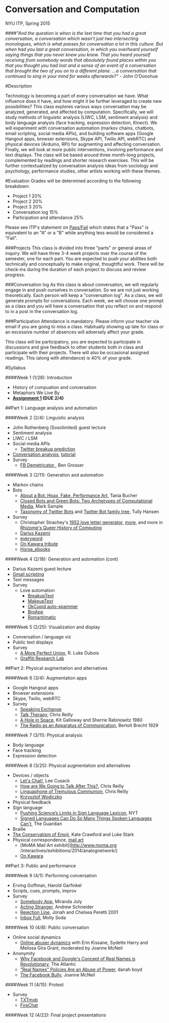 Conversation and Computation
==============

NYU ITP, Spring 2015

####_"And the question is when is the last time that you had a great conversation, a conversation which wasn’t just two intersecting monologues, which is what passes for conversation a lot in this culture. But when had you last a great conversation, in which you overheard yourself saying things that you never knew you knew. That you heard yourself receiving from somebody words that absolutely found places within you that you thought you had lost and a sense of an event of a conversation that brought the two of you on to a different plane. …a conversation that continued to sing in your mind for weeks afterwards?"_ - John O’Donohue

#Description

Technology is becoming a part of every conversation we have. What influence does it have, and how might it be further leveraged to create new possibilities? This class explores various ways conversation may be analyzed, generated, and affected by computation. Specifically, we will study methods of linguistic analysis (LIWC, LSM, sentiment analysis) and body language analysis (face tracking, expression detection, Kinect). We will experiment with conversation automation (markov chains, chatbots, email scripting, social media APIs), and building software apps (Google Hangout apps, browser extensions, Skype API, Twilio API, webRTC) and physical devices (Arduino, RPi) for augmenting and affecting conversation. Finally, we will look at more public interventions, involving performance and text displays. The class will be based around three month-long projects, complemented by readings and shorter research exercises. This will be further contextualized by conversation analysis ideas from sociology and psychology, performance studies, other artists working with these themes.

#Evaluation
Grades will be determined according to the following breakdown:
* Project 1 20%
* Project 2 20%
* Project 3 20%
* Conversation log 15%
* Participation and attendance 25%

Please see ITP's statement on [Pass/Fail](http://help.itp.nyu.edu/academic-policies/pass-fail) which states that a "Pass" is equivalent to an "A" or a "B" while anything less would be considered a "Fail".

###Projects
This class is divided into three "parts" or general areas of inquiry. We will have three 3-4 week projects over the course of the semester, one for each part. You are expected to push your abilities both technically and conceptually to make original, thoughtful work. There will be check-ins during the duration of each project to discuss and review progress.

###Conversation log
As this class is about conversation, we will regularly engage in and push ourselves in conversation. So we are not just working theoretically. Each person will keep a "conversation log". As a class, we will generate prompts for conversations. Each week, we will choose one prompt as a class and you will have a conversation that you reflect on and respond to in a post in the conversation log.

###Participation
Attendance is mandatory. Please inform your teacher via email if you are going to miss a class. Habitually showing up late for class or an excessive number of absences will adversely affect your grade.

This class will be participatory, you are expected to participate in discussions and give feedback to other students both in class and participate with their projects. There will also be occasional assigned readings. This (along with attendance) is 40% of your grade.



#Syllabus

####Week 1 (1/28): Introduction
* History of compuation and conversation
* Metaphors We Live By
* __[Assignment 1](https://github.com/lmccart/itp-convo-comp/wiki/Assignments#assignment-1-due-24) (DUE 2/4)__

##Part 1: Language analysis and automation

####Week 2 (2/4): Linguistic analysis
* John Rothenberg (Sosolimited) guest lecture
* Sentiment analysis
* LIWC / LSM
* Social media APIs
  * [Twitter breakup prediction](http://motherboard.vice.com/read/what-our-breakups-look-like-on-twitter) 
* [Conversation analysis](http://en.wikipedia.org/wiki/Conversation_analysis), [tutorial](http://homepages.lboro.ac.uk/~ssca1/intro1.htm)
* Survey
  * [FB Demetricator ](http://bengrosser.com/projects/facebook-demetricator), Ben Grosser

####Week 3 (2/11): Generation and automation
* Markov chains
* Bots
  * [About a Bot: Hoax, Fake, Performance Art](http://journal.media-culture.org.au/index.php/mcjournal/article/viewArticle/814), Tania Bucher 
  * [Closed Bots and Green Bots: Two Archetypes of Computational Media](https://gist.github.com/tullyhansen/7621632), Mark Sample
  * [Taxonomy of Twitter Bots](https://gist.github.com/tullyhansen/7621632) and [Twitter Bot family tree](http://www.samplereality.com/wp-content/uploads/2014/06/hansen-bot-taxonomy.png), Tully Hansen
* Survey
  * Christopher Strachey's [1952 love letter generator](http://www.alpha60.de/art/love_letters/), [more](http://www.gingerbeardman.com/loveletter/), and more in [Rhizome's Queer History of Computing](http://rhizome.org/editorial/2013/apr/9/queer-history-computing-part-three/)
  * [Darius Kazemi](https://twitter.com/dariusbots)
  * [everyword](https://twitter.com/everyword)
  * [On Kawara tribute](https://twitter.com/On_Kawara)
  * [Horse_ebooks](http://www.newyorker.com/magazine/2014/02/10/man-and-machine-2)
 
####Week 4 (2/18): Generation and automation (cont)
* Darius Kazemi guest lecture
* [Gmail scripting](https://developers.google.com/apps-script/reference/gmail/)
* Text messages
* Survey
  * Love automation
    * [BreakupText](https://itunes.apple.com/us/app/breakuptext/id674333306?ls=1&mt=8)
    * [MakeupText](https://itunes.apple.com/us/app/makeuptext/id681601569?ls=1&mt=8)
    * [OkCupid auto-spammer](https://github.com/shawn-simon/okspam)
    * [BroApp](http://jezebel.com/i-tried-broapp-and-it-did-not-turn-me-into-an-awesome-b-1536966006)  
    * [Romantimatic](http://romantimatic.com/)

####Week 5 (2/25): Visualization and display
* Conversation / language viz
* Public text displays
* Survey
  * [A More Perfect Union](http://music.columbia.edu/~luke/projects/index.shtml?id=perfect), R. Luke Dubois
  * [Graffiti Research Lab](http://www.graffitiresearchlab.com/blog/)

##Part 2: Physical augmentation and alternatives

####Week 6 (3/4): Augmentation apps
* Google Hangout apps
* Browser extensions
* Skype, Twilio, webRTC
* Survey
  * [Speaking Exchange](http://ablersite.org/2014/06/05/speaking-exchange/)
  * [Talk Therapy](http://www.chris-reilly.org/art/talk-therapy/), Chris Reilly
  * [A Hole in Space](http://alltheartever.tumblr.com/post/103284895404/a-hole-in-space-kit-galloway-and-sherrie), Kit Galloway and Sherrie Rabinowitz 1980
  * [The Radio as an Apparatus of Communication](http://alltheartever.tumblr.com/post/108065923059/der-lindberghflug-the-lindbergh-flight-by), Bertolt Brecht 1929

####Week 7 (3/11): Physical analysis
* Body language
* Face tracking
* Expression detection

####Week 8 (3/25): Physical augmentation and alternatives
* Devices / objects
  * [Let's Chat!](http://fathom.info/latest/8400), Lee Cusack 
  * [How are We Going to Talk After This?](http://www.chris-reilly.org/art/how-are-we-going-to-talk-after-this/), Chris Reilly
  * [Linguaphone of Tremulous Communion](http://www.chris-reilly.org/art/linguaphone-of-tremulous-communion/), Chris Reilly
  * [Krzysztof Wodiczko](http://www.pbs.org/art21/artists/krzysztof-wodiczko/)
* Physical feedback
* Sign language
  * [Pushing Science’s Limits in Sign Language Lexicon](http://www.nytimes.com/2012/12/04/science/sign-language-researchers-broaden-science-lexicon.html?pagewanted=1&_r=2&hp&adxnnlx=1355343233-SxIlOSHbDOJCM8VPk75NTg&), NYT 
  * [Signed Languages Can Do So Many Things Spoken Languages Can't](http://www.theguardian.com/commentisfree/2014/oct/20/signed-languages-can-do-so-many-things-spoken-languages-cant?CMP=twt_gu), The Guardian
* Braille 
* [The Conservatism of Emoji](http://thenewinquiry.com/essays/the-conservatism-of-emoji/), Kate Crawford and Luke Stark
* Physical correspondence, [mail art](http://en.wikipedia.org/wiki/Mail_art)
  * [MoMA Mail Art exhibit](http://www.moma.org  /interactives/exhibitions/2014/analognetwork/) 
  * [On Kawara](http://en.wikipedia.org/wiki/On_Kawara)

##Part 3: Public and performance

####Week 9 (4/1): Performing conversation
* Erving Goffman, Harold Garfinkel
* Scripts, cues, prompts, improv
* Survey
  * [Somebody App](http://somebodyapp.com/), Miranda July
  * [Acting Stranger](http://www.actingstranger.com/), Andrew Schneider
  * [Rejection Line](http://rejectionline.com/), Jonah and Chelsea Peretti 2001
  * [Inbox Full](https://www.youtube.com/watch?v=XdfIXkwvU1Y), Molly Soda

####Week 10 (4/8): Public conversation
* Online social dynamics
  * [Online abuser dynamics](https://soundcloud.com/eyebeamnyc/new-topics-in-social-computing-online-abuser-dynamics) with Erin Kissane, Sydette Harry and Melissa Gira Grant, moderated by Joanne McNeil
* Anonymity
  * [Why Facebook and Google's Concept of Real Names is Revolutionary](http://www.theatlantic.com/technology/archive/2011/08/why-facebook-and-googles-concept-of-real-names-is-revolutionary/243171/), The Atlantic
  * [“Real Names” Policies Are an Abuse of Power](http://www.zephoria.org/thoughts/archives/2011/08/04/real-names.html), danah boyd
  * [The Facebook Bully](https://medium.com/message/the-facebook-bully-d7a16f6ede38), Joanne McNeil

####Week 11 (4/15): Protest
* Survey
  * [TXTmob](http://www.appliedautonomy.com/txtmob.html)
  * [FireChat](http://www.theverge.com/2014/10/16/6981127/firechat-messaging-app-accidental-protest-app-hong-kong) 

####Week 12 (4/22): Final project presentations
